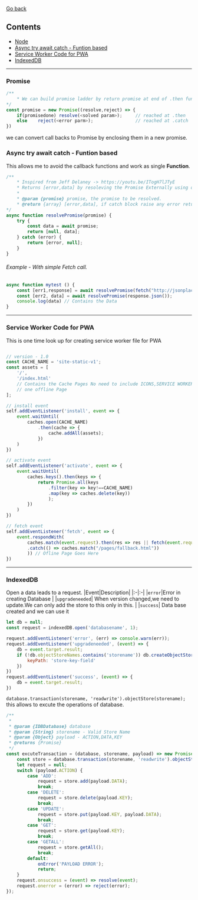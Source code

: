[Go back](./../README.md)

## Contents
* [Node](./node/README.md)
* [Async try await catch - Funtion based](#async-try-await-catch---funtion-based)
* [Service Worker Code for PWA](#service-worker-code-for-pwa)
* [IndexedDB](#indexeddb)


---
### Promise
```javascript
/**
    * We can build promise ladder by return promise at end of .then function 
*/
const promise = new Promise((resolve,reject) => {
    if(promisedone) resolve(<solved param>);     // reached at .then 
    else    reject(<error parm>);                // reached at .catch
})
```
we can convert call backs to Promise by enclosing them in a new promise.


### Async try await catch - Funtion based
This allows me to avoid the callback functions and work as single **Function**.

```javascript
/**
    * Inspired from Jeff Delaney -> https://youtu.be/ITogH7lJTyE
    * Returns [error,data] by resoleving the Promise Externally using one try catch
    * 
    * @param {promise} promise, the promise to be resolved.
    * @return {array} [error,data], if catch block raise any error returns [error,null] else [null,data]
*/
async function resolvePromise(promise) {
    try {
        const data = await promise;
        return [null, data];
    } catch (error) {
        return [error, null];
    }
}
```

###### Example - With simple Fetch call.
```javascript
async function mytest () {
    const [err1,response] = await resolvePromise(fetch("http://jsonplaceholder.typicode.com/albums"));
    const [err2, data] = await resolvePromise(response.json());
    console.log(data) // Contains the Data
}
```


---

### Service Worker Code for PWA
This is one time look up for creating service worker file for PWA

```javascript

// version - 1.0
const CACHE_NAME = 'site-static-v1';
const assets = [
    '/',
    '/index.html'
    // Contains the Cache Pages No need to include ICONS,SERVICE WORKER and MANIFEST FILE
    // one offline Page
];

// install event
self.addEventListener('install', event => {
    event.waitUntil(
        caches.open(CACHE_NAME)
            .then(cache => {
                cache.addAll(assets);
            })
    )
})

// activate event
self.addEventListener('activate', event => {
    event.waitUntil(
        caches.keys().then(keys => {
            return Promise.all(keys
                .filter(key => key!==CACHE_NAME)
                .map(key => caches.delete(key))
                );
        })
    )
})

// fetch event
self.addEventListener('fetch', event => {
    event.respondWith(
        caches.match(event.request).then(res => res || fetch(event.request)
        .catch(() => caches.match("/pages/fallback.html"))
        )) // Ofline Page Goes Here
})

```

---

### IndexedDB
Open a data leads to a request.
|Event|Description|
|:-|:-|
|`error`|Error in creating Database |
|`upgradeneeded`| When version changed,we need to update.We can only add the store to this only in this. |
|`success`| Data base created and we can use it 

```javascript
let db = null;
const request = indexedDB.open('databasename', 1);

request.addEventListener('error', (err) => console.warn(err));
request.addEventListener('upgradeneeded', (event) => {
    db = event.target.result;
    if (!db.objectStoreNames.contains('storename')) db.createObjectStore('storename', {
        keyPath: 'store-key-field'
    })
})
request.addEventListener('success', (event) => {
    db = event.target.result;
})
```

`database.transaction(storename, 'readwrite').objectStore(storename);` this allows to excute the operations of database.

```javascript
/**
 * 
 * @param {IDBDatabase} database 
 * @param {String} storename - Valid Store Name
 * @param {Object} payload - ACTION,DATA,KEY
 * @returns {Promise}
 */
const excuteTransaction = (database, storename, payload) => new Promise((resolve, reject) => {
    const store = database.transaction(storename, 'readwrite').objectStore(storename);
    let request = null;
    switch (payload.ACTION) {
        case 'ADD':
            request = store.add(payload.DATA);
            break;
        case 'DELETE':
            request = store.delete(payload.KEY);
            break;
        case 'UPDATE':
            request = store.put(payload.KEY, payload.DATA);
            break;
        case 'GET':
            request = store.get(payload.KEY);
            break;
        case 'GETALL':
            request = store.getAll();
            break;
        default:
            onError('PAYLOAD ERROR');
            return;
    }
    request.onsuccess = (event) => resolve(event);
    request.onerror = (error) => reject(error);
});
```